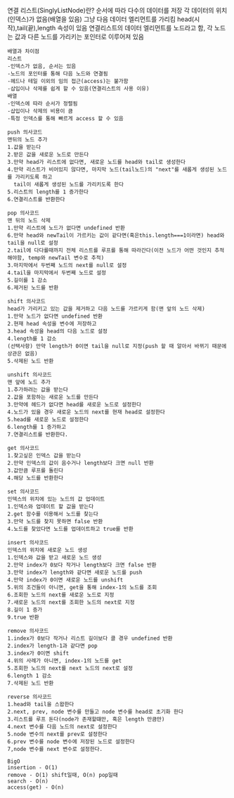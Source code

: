 연결 리스트(SinglyListNode)란?
    순서에 따라 다수의 데이터를 저장
    각 데이터의 위치(인덱스)가 없음(배열을 있음)
    그냥 다음 데이터 엘리먼트를 가리킴
    head(시작),tail(끝),length 속성이 있음
    연결리스트의 데이터 엘리먼트를 노드라고 함, 각 노드는 값과 다른 노드를 가리키는 포인터로 이루어져 있음

    배열과 차이점
    리스트
    -인덱스가 없음, 순서는 있음
    -노드의 포인터를 통해 다음 노드와 연결됨
    -헤드나 테일 이외의 임의 접근(access)는 불가함
    -삽입이나 삭제를 쉽게 할 수 있음(연결리스트의 사용 이유)
    배열
    -인덱스에 따라 순서가 정렬됨
    -삽입이나 삭제의 비용이 큼
    -특정 인덱스를 통해 빠르게 access 할 수 있음

    push 의사코드
    맨뒤의 노드 추가
    1.값을 받는다
    2.받은 값을 새로운 노드로 만든다
    3.만약 head가 리스트에 없다면, 새로운 노드를 head와 tail로 생성한다
    4.만약 리스트가 비어있지 않다면, 마지막 노드(tail노드)의 "next"를 새롭게 생성된 노드를 가리키도록 하고 
      tail이 새롭게 생성된 노드를 가리키도록 한다
    5.리스트의 length를 1 증가한다
    6.연결리스트를 반환한다

    pop 의사코드
    맨 뒤의 노드 삭제
    1.만약 리스트에 노드가 없다면 undefined 반환
    6.만약 head와 newTail이 가르키는 값이 같다면(혹은this.length===1이라면) head와 tail을 null로 설정
    2.tail에 다다를때까지 전체 리스트를 루프를 통해 따라간다(이전 노드가 어떤 것인지 추적해야함, temp와 newTail 변수로 추적)
    3.마지막에서 두번째 노드의 next를 null로 설정
    4.tail을 마지막에서 두번째 노드로 설정
    5.길이를 1 감소
    6.제거된 노드를 반환

    shift 의사코드
    head가 가리키고 있는 값을 제거하고 다음 노드를 가르키게 함(맨 앞의 노드 삭제)
    1.만약 노드가 없다면 undefined 반환
    2.현재 head 속성을 변수에 저장하고
    3.head 속성을 head의 다음 노드로 설정
    4.length를 1 감소
    (선택사항) 만약 length가 0이면 tail을 null로 지정(push 할 때 알아서 바뀌기 때문에 상관은 없음)
    5.삭제된 노드 반환

    unshift 의사코드
    맨 앞에 노드 추가
    1.추가하려는 값을 받는다
    2.값을 포함하는 새로운 노드를 만든다
    3.만약에 헤드가 없다면 head를 새로운 노드로 설정한다
    4.노드가 있을 경우 새로운 노드의 next를 현재 head로 설정한다
    5.head를 새로운 노드로 설정한다
    6.length를 1 증가하고
    7.연결리스트를 반환한다.

    get 의사코드
    1.찾고싶은 인덱스 값을 받는다
    2.만약 인덱스의 값이 음수거나 length보다 크면 null 반환
    3.값만큼 루프를 돌린다
    4.해당 노드를 반환한다

    set 의사코드
    인덱스의 위치에 있는 노드의 값 업데이트
    1.인덱스와 업데이트 할 값을 받는다
    2.get 함수를 이용해서 노드를 찾는다
    3.만약 노드를 찾지 못하면 false 반환
    4.노드를 찾았다면 노드를 업데이트하고 true를 반환

    insert 의사코드
    인덱스의 위치에 새로운 노드 생성
    1.인덱스와 값을 받고 새로운 노드 생성
    2.만약 index가 0보다 작거나 length보다 크면 false 반환
    3.만약 index가 length와 같다면 새로운 노드를 push
    4.만약 index가 0이면 새로운 노드를 unshift
    5.위의 조건들이 아니면, get을 통해 index-1의 노드를 조회
    6.조회한 노드의 next를 새로운 노드로 지정
    7.새로운 노드의 next를 조회한 노드의 next로 지정
    8.길이 1 증가
    9.true 반환

    remove 의사코드
    1.index가 0보다 작거나 리스트 길이보다 클 경우 undefined 반환
    2.index가 length-1과 같다면 pop
    3.index가 0이면 shift
    4.위의 사례가 아니면, index-1의 노드를 get
    5.조회한 노드의 next를 next 노드의 next로 설정
    6.length 1 감소
    7.삭제된 노드 반환

    reverse 의사코드
    1.head와 tail을 스왑한다
    2.next, prev, node 변수를 만들고 node 변수를 head로 초기화 한다
    3.리스트를 루프 돈다(node가 존재할떄만, 혹은 length 만큼만)
    4.next 변수를 다음 노드의 next로 설정한다
    5.node 변수의 next를 prev로 설정한다
    6.prev 변수를 node 변수에 저장된 노드로 설정한다
    7,node 변수를 next 변수로 설정한다.

    BigO
    insertion - O(1)
    remove - O(1) shift일때, O(n) pop일때
    search - O(n)
    access(get) - O(n)